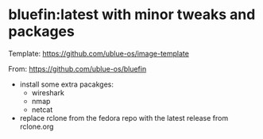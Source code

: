 # bluefin:latest with minor tweaks and packages

Template:  https://github.com/ublue-os/image-template

From:  https://github.com/ublue-os/bluefin

- install some extra pacakges:
  - wireshark
  - nmap
  - netcat
- replace rclone from the fedora repo with the latest release from rclone.org
